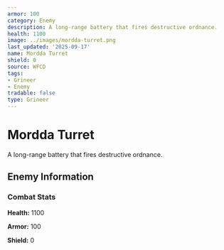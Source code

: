 ```yaml
---
armor: 100
category: Enemy
description: A long-range battery that fires destructive ordnance.
health: 1100
image: ../images/mordda-turret.png
last_updated: '2025-09-17'
name: Mordda Turret
shield: 0
source: WFCD
tags:
- Grineer
- Enemy
tradable: false
type: Grineer
---
```


# Mordda Turret

A long-range battery that fires destructive ordnance.

## Enemy Information

### Combat Stats

**Health:** 1100

**Armor:** 100

**Shield:** 0

